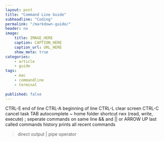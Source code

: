 ```yaml
---
layout: post
title: "Command Line Guide"
subheadline: "Coding"
permalink: "/markdown-guide/"
header: no
image:
    title: IMAGE_HERE
    caption: CAPTION_HERE
    caption_url: URL_HERE
    show_meta: true
categories:
    - article
    - guide
tags:
    - mac
    - commandline
    - terminal
    
published: false
---
```


CTRL-E end of line
CTRL-A beginning of line
CTRL-L clear screen
CTRL-C cancel task
TAB autocomplete
~ home folder shortcut
rwx (read, write, execute)
; seperate commands on same line
&& and
|| or
ARROW UP last called commands
history prints all recent commands
> direct output
| pipe operator


